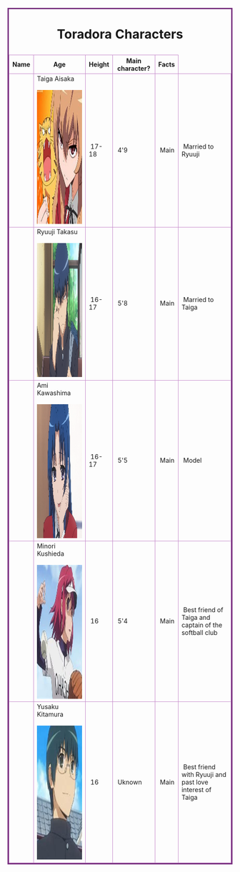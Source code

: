 <html><head>
 <title>Table Challenge</title>
 <style>
  td, th {border: 1px solid #C78DCC;}
  table {border:3px solid #793280; }
 </style>
</head>
<body>

<table>
   <caption><h1> Toradora Characters </h1></caption>
  <thead>
  <tr>
    <th>Name</th>
    <th>Age</th>
    <th>Height</th>
    <th>Main character?</th>
    <th>Facts</th>
  </tr>
  </thead>
  <tbody>
  <tr>
    <th scope="row"><td>Taiga Aisaka<br><br><img src="OIP.jpg" alt="Taiga" width="234" height="300"> </td></th>
    <td>&nbsp;17-18</td>
    <td>&nbsp;4'9</td>
    <td>&nbsp;Main</td>
    <td>&nbsp;Married to Ryuuji</td>
  </tr>
  <tr>
    <th scope="row"><td>Ryuuji Takasu <br><br><img src="R3e33df02a45bca14f96776c5bde3c21d.png" alt="Ryuuji" width="234" height="300"></td></th>
    <td>&nbsp;16-17</td>
    <td>&nbsp;5'8</td>
    <td>&nbsp;Main</td>
    <td>&nbsp;Married to Taiga</td>
  </tr>
  <tr>
    <th scope="row"><td>Ami Kawashima<br><br><img src="E5_-_32.png" alt="Ami" width="234" height="300"></td></th>
    <td>&nbsp;16-17</td>
    <td>&nbsp;5'5</td>
    <td>&nbsp;Main</td>
    <td>&nbsp;Model</td>
  </tr>
  <tr>
    <th scope="row"><td>Minori Kushieda<br><br><img src="OIP (1).jpg" alt="Minorin" width="234" height="300"></td></th>
    <td>&nbsp;16</td>
    <td>&nbsp;5'4</td>
    <td>&nbsp;Main</td>
    <td>&nbsp;Best friend of Taiga and captain of the softball club</td>
  </tr>
  <tr>
    <th scope="row"><td>Yusaku Kitamura<br><br><img src="download (1).jpg" alt="Yusaku" width="234" height="300"></td></th>
    <td>&nbsp;16 &nbsp;</td>
    <td>&nbsp;Uknown</td>
    <td>&nbsp;Main</td>
    <td>&nbsp;Best friend with Ryuuji and past love interest of Taiga</td>
  </tr>

  </tbody>
</table>



</body></html>
